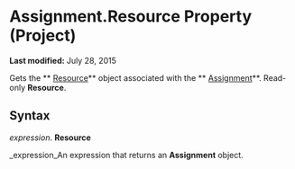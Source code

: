 
# Assignment.Resource Property (Project)

 **Last modified:** July 28, 2015

Gets the  ** [Resource](eb83ed2f-2415-3f5d-3856-f4451a73a128.md)** object associated with the ** [Assignment](bfb9a505-7818-0a86-9d4b-f19a0ff465d3.md)**. Read-only  **Resource**.

## Syntax

 _expression_. **Resource**

 _expression_An expression that returns an  **Assignment** object.

